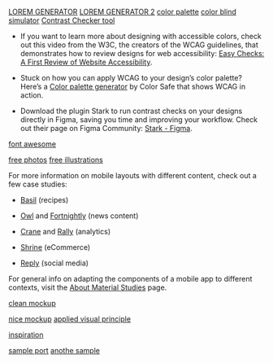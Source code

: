 [LOREM GENERATOR](https://www.lipsum.com/)
[LOREM GENERATOR 2](https://loremipsum.io/)
[color palette](https://coolors.co/0c120c-c20114-6d7275-c7d6d5-ecebf3)
[color blind simulator](https://www.color-blindness.com/coblis-color-blindness-simulator/)
[Contrast Checker tool](https://webaim.org/resources/contrastchecker/)
-   If you want to learn more about designing with accessible colors, check out this video from the W3C, the creators of the WCAG guidelines, that demonstrates how to review designs for web accessibility: [Easy Checks: A First Review of Website Accessibility](https://www.w3.org/WAI/test-evaluate/preliminary/#video).
    

-   Stuck on how you can apply WCAG to your design’s color palette? Here’s a [Color palette generator](http://colorsafe.co/) by Color Safe that shows WCAG in action. 
    
-   Download the plugin Stark to run contrast checks on your designs directly in Figma, saving you time and improving your workflow. Check out their page on Figma Community: [Stark - Figma](https://www.figma.com/community/plugin/732603254453395948/Stark).

[font awesome](https://fontawesome.com/v5/cheatsheet/free/solid)

[free photos](https://unsplash.com/)
[free illustrations](https://blush.design/)

For more information on mobile layouts with different content, check out a few case studies: 

-   [Basil](https://material.io/design/material-studies/basil.html) (recipes)
    
-   [Owl](https://material.io/design/material-studies/owl.html) and [Fortnightly](https://material.io/design/material-studies/fortnightly.html#shape) (news content)
    
-   [Crane](https://material.io/design/material-studies/crane.html#shape) and [Rally](https://material.io/design/material-studies/rally.html) (analytics) 
    
-   [Shrine](https://material.io/design/material-studies/shrine.html#shape) (eCommerce)
    
-   [Reply](https://material.io/design/material-studies/reply.html#shape) (social media)
    

For general info on adapting the components of a mobile app to different contexts, visit the [About Material Studies](https://material.io/design/material-studies/about-our-material-studies.html#about-reply) page.

[clean mockup](https://www.figma.com/file/udkKqXcEj3wMLBwra64W4n/Moviesnack-App-Prototype?node-id=322-84&t=RkbxMsdzaMOO8j7m-0)

[nice mockup](https://www.figma.com/file/miJp8QuWRF4ySxQp8jlObj/Restaurant-App---Topaz-Restaurant?node-id=109-2&t=RMx7MDKFtIkJ4yxV-0)
[applied visual principle](https://www.figma.com/proto/tVBRLd3doFL5lzonwgEW7X/Pet-Adoption?node-id=117-4&scaling=scale-down&page-id=117%3A3&starting-point-node-id=117%3A4&show-proto-sidebar=1)

[inspiration](https://www.figma.com/proto/KmHCUy490voVDeqOMZXNvG/cinesaur?page-id=509%3A4470&node-id=509-4596&viewport=29%2C451%2C0.2&scaling=scale-down&starting-point-node-id=509%3A4596&show-proto-sidebar=1)

[](https://www.coursera.org/learn/high-fidelity-designs-prototype/peer/xxqKF/weekly-challenge-6-create-a-case-study-for-your-portfolio/review/8xFAQctBEe26xRKFkjETjw)


[sample port](https://kumarakshi.wixsite.com/akshi)
[anothe sample](https://hawazin-altaie.notion.site/Oslo-Verde-47c7211814f148d6867a585a81c8523b)